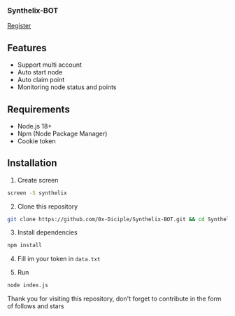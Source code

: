 ### Synthelix-BOT

[Register](https://dashboard.synthelix.io/r/31BEkzFH)

## Features
- Support multi account
- Auto start node
- Auto claim point
- Monitoring node status and points

## Requirements
- Node.js 18+
- Npm (Node Package Manager)
- Cookie token

## Installation
1. Create screen
```bash
screen -S synthelix
```
2. Clone this repository
```bash
git clone https://github.com/0x-Diciple/Synthelix-BOT.git && cd Synthelix-BOT
```
3. Install dependencies
```bash
npm install
```
4. Fill im your token in `data.txt`

5. Run 
```bash
node index.js
```

Thank you for visiting this repository, don't forget to contribute in the form of follows and stars